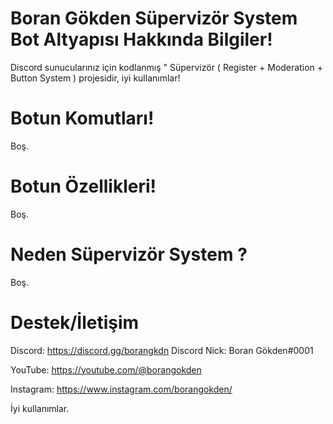 # Boran Gökden Süpervizör System Bot Altyapısı Hakkında Bilgiler!

Discord sunucularınız için kodlanmış " Süpervizör ( Register + Moderation + Button System ) projesidir, iyi kullanımlar!

# Botun Komutları!

Boş.

# Botun Özellikleri!

Boş.

# Neden Süpervizör System ?

Boş.

# Destek/İletişim
Discord: https://discord.gg/borangkdn 
Discord Nick: Boran Gökden#0001

YouTube: https://youtube.com/@borangokden

Instagram: https://www.instagram.com/borangokden/

İyi kullanımlar.
